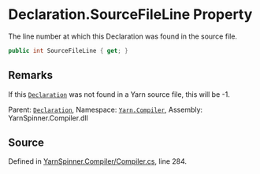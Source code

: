 # Declaration.SourceFileLine Property

The line number at which this Declaration was found in the
source file.


```csharp
public int SourceFileLine { get; }
```
## Remarks

If this [`Declaration`](/api/csharp/yarn.compiler/declaration.md) was not found in a Yarn
source file, this will be -1.




<div class="class-metadata">

Parent: [`Declaration`](/api/csharp/yarn.compiler/declaration.md), Namespace: [`Yarn.Compiler`](/api/csharp/yarn.compiler/README.md), Assembly: YarnSpinner.Compiler.dll
</div>

## Source
Defined in [YarnSpinner.Compiler/Compiler.cs](https://github.com/YarnSpinnerTool/YarnSpinner//blob/develop/YarnSpinner.Compiler/Compiler.cs#L284), line 284.
